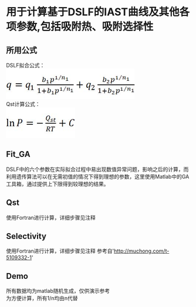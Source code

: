 # 用于计算基于DSLF的IAST曲线及其他各项参数,包括吸附热、吸附选择性
## 所用公式
DSLF拟合公式：<br>
![image](https://github.com/xxcvvv/DSLF_IAST/blob/main/images/DSLF.jpg)<br>
Qst计算公式：<br>
![image](https://github.com/xxcvvv/DSLF_IAST/blob/main/images/Qst.jpg)
## Fit_GA
DSLF中的六个参数在实际拟合过程中易出现数值异常问题，影响之后的计算，而利用遗传算法可以在无需初值的情况下得到理想的参数，这里使用Matlab中的GA工具箱，通过提供上下限得到较理想的结果。
## Qst
使用Fortran进行计算，详细步骤见注释
## Selectivity
使用Fortran进行计算，详细步骤见注释
参考自'http://muchong.com/t-5109332-1'
## Demo
所有数据均为matlab随机生成，仅供演示参考<br>
为方便计算，所有1/n均由n代替